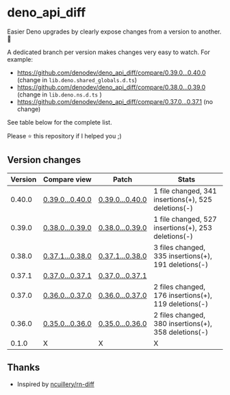 # deno_api_diff

Easier Deno upgrades by clearly expose changes from a version to another. 🚀

A dedicated branch per version makes changes very easy to watch.
For example:

* https://github.com/denodev/deno_api_diff/compare/0.39.0...0.40.0
(change in `lib.deno.shared_globals.d.ts`)
* https://github.com/denodev/deno_api_diff/compare/0.38.0...0.39.0
(change in `lib.deno.ns.d.ts` )
* https://github.com/denodev/deno_api_diff/compare/0.37.0...0.37.1
(no change)

See table below for the complete list.

Please :star: this repository if I helped you ;)

## Version changes

Version|Compare view|Patch|Stats
----|----|----|----
0.40.0|[0.39.0...0.40.0](https://github.com/denodev/deno_api_diff/compare/0.39.0...0.40.0)|[0.39.0...0.40.0](https://github.com/denodev/deno_api_diff/compare/0.39.0...0.40.0.diff)| 1 file changed, 341 insertions(+), 525 deletions(-)
0.39.0|[0.38.0...0.39.0](https://github.com/denodev/deno_api_diff/compare/0.38.0...0.39.0)|[0.38.0...0.39.0](https://github.com/denodev/deno_api_diff/compare/0.38.0...0.39.0.diff)| 1 file changed, 527 insertions(+), 253 deletions(-)
0.38.0|[0.37.1...0.38.0](https://github.com/denodev/deno_api_diff/compare/0.37.1...0.38.0)|[0.37.1...0.38.0](https://github.com/denodev/deno_api_diff/compare/0.37.1...0.38.0.diff)| 3 files changed, 335 insertions(+), 191 deletions(-)
0.37.1|[0.37.0...0.37.1](https://github.com/denodev/deno_api_diff/compare/0.37.0...0.37.1)|[0.37.0...0.37.1](https://github.com/denodev/deno_api_diff/compare/0.37.0...0.37.1.diff)|
0.37.0|[0.36.0...0.37.0](https://github.com/denodev/deno_api_diff/compare/0.36.0...0.37.0)|[0.36.0...0.37.0](https://github.com/denodev/deno_api_diff/compare/0.36.0...0.37.0.diff)| 2 files changed, 176 insertions(+), 119 deletions(-)
0.36.0|[0.35.0...0.36.0](https://github.com/denodev/deno_api_diff/compare/0.35.0...0.36.0)|[0.35.0...0.36.0](https://github.com/denodev/deno_api_diff/compare/0.35.0...0.36.0.diff)| 2 files changed, 380 insertions(+), 358 deletions(-)
0.1.0|X|X|X

## Thanks

- Inspired by [ncuillery/rn-diff](https://github.com/ncuillery/rn-diff)
